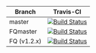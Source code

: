 | Branch | Travis-CI |
| --- | --- |
| master      | [![Build Status](https://travis-ci.org/allinurl/goaccess.svg?branch=master)](http://travis-ci.org/allinurl/goaccess) |
| FQmaster    | [![Build Status](https://travis-ci.org/TerraTech/goaccess.svg?branch=FQmaster)](http://travis-ci.org/TerraTech/goaccess) |
| FQ (v1.2.x) | [![Build Status](https://travis-ci.org/TerraTech/goaccess.svg?branch=FQ)](http://travis-ci.org/TerraTech/goaccess) |
